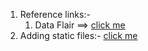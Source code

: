 1. Reference links:-
   1. Data Flair ==> [click me](https://data-flair.training/blogs/django-tutorials-home/#tutorials)
2. Adding static files:- [click me](https://data-flair.training/blogs/django-static-files-handling/)

